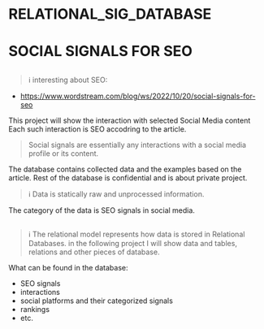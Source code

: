 # RELATIONAL_SIG_DATABASE
# SOCIAL SIGNALS FOR SEO

##
> ℹ️ interesting about SEO:
- https://www.wordstream.com/blog/ws/2022/10/20/social-signals-for-seo

This project will show the interaction with selected Social Media content
Each such interaction is SEO accodring to the article.

> Social signals are essentially any interactions with a social media profile or its content.

The database contains collected data and the examples based on the article.
Rest of the database is confidential and is about private project.

> ℹ️ Data is statically raw and unprocessed information. 

The category of the data is SEO signals in social media.

##
> ℹ️ The relational model represents how data is stored in Relational Databases.
> in the following project I will show data and tables, relations and other pieces of database.

What can be found in the database:

* SEO signals
* interactions
* social platforms and their categorized signals
* rankings
* etc.
